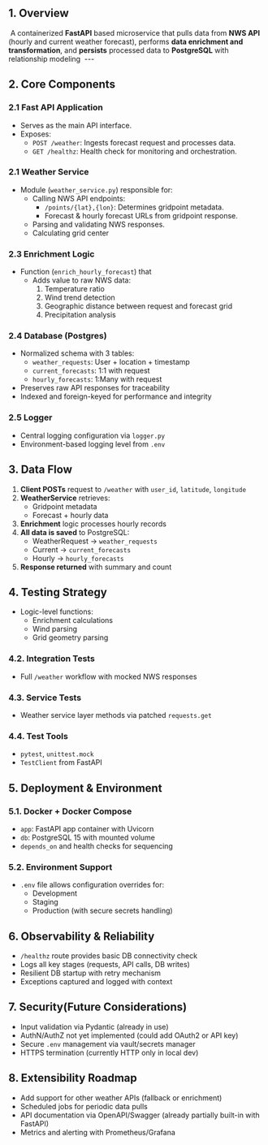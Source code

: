 ## 1. Overview
 A containerized **FastAPI** based microservice that pulls data from **NWS API** (hourly and current weather forecast), performs **data enrichment and transformation**, and **persists** processed data to **PostgreSQL** with relationship modeling
 ---
## 2.  Core Components
### 2.1 Fast API Application
- Serves as the main API interface.
- Exposes:
    - `POST /weather`: Ingests forecast request and processes data.
    - `GET /healthz`: Health check for monitoring and orchestration.
### 2.1 Weather Service
- Module (`weather_service.py`) responsible for:    
    - Calling NWS API endpoints:
        - `/points/{lat},{lon}`: Determines gridpoint metadata.
        - Forecast & hourly forecast URLs from gridpoint response.
    - Parsing and validating NWS responses.
    - Calculating grid center
### 2.3 Enrichment Logic 
- Function (`enrich_hourly_forecast`) that
    - Adds value to raw NWS data:
        1) Temperature ratio
        2) Wind trend detection
        3) Geographic distance between request and forecast grid
		4) Precipitation analysis

### 2.4 Database (Postgres)
 - Normalized schema with 3 tables:
    - `weather_requests`: User + location + timestamp
    - `current_forecasts`: 1:1 with request
    - `hourly_forecasts`: 1:Many with request
- Preserves raw API responses for traceability
- Indexed and foreign-keyed for performance and integrity

### 2.5 Logger
- Central logging configuration via `logger.py`
- Environment-based logging level from `.env`



## 3. Data Flow
1. **Client POSTs** request to `/weather` with `user_id`, `latitude`, `longitude`
2. **WeatherService** retrieves:
    - Gridpoint metadata        
    - Forecast + hourly data
3. **Enrichment** logic processes hourly records
4. **All data is saved** to PostgreSQL:
    - WeatherRequest → `weather_requests`
    - Current → `current_forecasts`
    - Hourly → `hourly_forecasts`
5. **Response returned** with summary and count
    
## 4. Testing Strategy
- Logic-level functions:
    - Enrichment calculations
    - Wind parsing
    - Grid geometry parsing
### 4.2. **Integration Tests**
- Full `/weather` workflow with mocked NWS responses
### 4.3. **Service Tests**
- Weather service layer methods via patched `requests.get`
### 4.4. **Test Tools**
- `pytest`, `unittest.mock`
- `TestClient` from FastAPI
## 5.  Deployment & Environment
### 5.1. **Docker + Docker Compose**
- `app`: FastAPI app container with Uvicorn
- `db`: PostgreSQL 15 with mounted volume 
- `depends_on` and health checks for sequencing
### 5.2. **Environment Support**
- `.env` file allows configuration overrides for:
    - Development
    - Staging
    - Production (with secure secrets handling)
## 6.  Observability & Reliability
- `/healthz` route provides basic DB connectivity check
- Logs all key stages (requests, API calls, DB writes)
- Resilient DB startup with retry mechanism
- Exceptions captured and logged with context
## 7. Security(Future Considerations)
- Input validation via Pydantic (already in use)
- AuthN/AuthZ not yet implemented (could add OAuth2 or API key)
- Secure `.env` management via vault/secrets manager
- HTTPS termination (currently HTTP only in local dev)
## 8. Extensibility Roadmap
- Add support for other weather APIs (fallback or enrichment)
- Scheduled jobs for periodic data pulls
- API documentation via OpenAPI/Swagger (already partially built-in with FastAPI)
- Metrics and alerting with Prometheus/Grafana